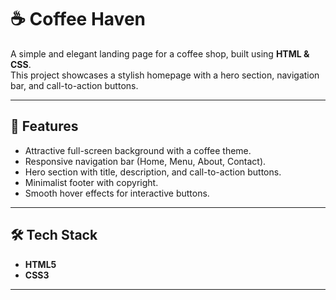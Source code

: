 # ☕ Coffee Haven

A simple and elegant landing page for a coffee shop, built using **HTML & CSS**.  
This project showcases a stylish homepage with a hero section, navigation bar, and call-to-action buttons.         

--- 

## 🚀 Features  
- Attractive full-screen background with a coffee theme. 
- Responsive navigation bar (Home, Menu, About, Contact).  
- Hero section with title, description, and call-to-action buttons.  
- Minimalist footer with copyright.
- Smooth hover effects for interactive buttons. 

---                     

## 🛠️ Tech Stack
- **HTML5**
- **CSS3**

---


